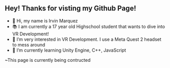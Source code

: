 Hey! Thanks for visting my Github Page!
-
- 👋 Hi, my name is Irvin Marquez
- 📚 I am currently a 17 year old Highschool student that wants to dive into VR Development!
- 👀 I’m very interested in VR Development. I use a Meta Quest 2 headset to mess around
- 🌱 I’m currently learning Unity Engine, C++, JavaScript

~This page is currently being contructed


<!---
Marq03/Marq03 is a ✨ special ✨ repository because its `README.md` (this file) appears on your GitHub profile.
You can click the Preview link to take a look at your changes.
--->
